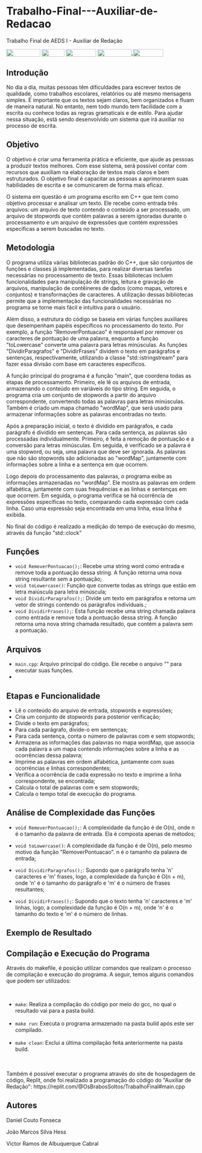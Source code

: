 # Trabalho-Final---Auxiliar-de-Redacao
Trabalho Final de AEDS I - Auxiliar de Redação

<div style="display: inline-block;">
<img align="center" height="20px" width="90px" src="https://img.shields.io/badge/Maintained%3F-yes-green.svg"/> 
<img align="center" height="20px" width="60px" src="https://img.shields.io/badge/C%2B%2B-00599C?style=for-the-badge&logo=c%2B%2B&logoColor=white"/> 
<img align="center" height="20px" width="80px" src="https://img.shields.io/badge/Made%20for-VSCode-1f425f.svg"/> 
<a href="https://github.com/mpiress/midpy/issues">
<img align="center" height="20px" width="90px" src="https://img.shields.io/badge/contributions-welcome-brightgreen.svg?style=flat"/>
<img align="center" height="20px" width="80px" src="https://badgen.net/badge/license/MIT/green"/>
</a> 
</div>

<p> </p>
<p> </p>

<h2>Introdução </h2>

<p> No dia a dia, muitas pessoas têm dificuldades para escrever textos de qualidade, como trabalhos escolares, relatórios ou até mesmo mensagens simples. É importante que os textos sejam claros, bem organizados e fluam de maneira natural. No entanto, nem todo mundo tem facilidade com a escrita ou conhece todas as regras gramaticais e de estilo. Para ajudar nessa situação, está sendo desenvolvido um sistema que irá auxiliar no processo de escrita.  </p>

<h2>Objetivo </h2>

<p> O objetivo é criar uma ferramenta prática e eficiente, que ajude as pessoas a produzir textos melhores. Com esse sistema, será possível contar com recursos que auxiliam na elaboração de textos mais claros e bem estruturados. O objetivo final é capacitar as pessoas a aprimorarem suas habilidades de escrita e se comunicarem de forma mais eficaz.</p>

<p><p>O sistema em questão é um programa escrito em C++ que tem como objetivo processar e analisar um texto. Ele recebe como entrada três arquivos: um arquivo de texto contendo o conteúdo a ser processado, um arquivo de stopwords que contém palavras a serem ignoradas durante o processamento e um arquivo de expressões que contém expressões específicas a serem buscadas no texto.</p>

<h2>Metodologia</h2>

<p>O programa utiliza várias bibliotecas padrão do C++, que são conjuntos de funções e classes já implementadas, para realizar diversas tarefas necessárias no processamento de texto. Essas bibliotecas incluem funcionalidades para manipulação de strings, leitura e gravação de arquivos, manipulação de contêineres de dados (como mapas, vetores e conjuntos) e transformações de caracteres. A utilização dessas bibliotecas permite que a implementação das funcionalidades necessárias no programa se torne mais fácil e intuitiva para o usuário.</p>

<p>Além disso, a estrutura do código se baseia em várias funções auxiliares que desempenham papéis específicos no processamento do texto. Por exemplo, a função "RemoverPontuacao" é responsável por remover os caracteres de pontuação de uma palavra, enquanto a função "toLowercase" converte uma palavra para letras minúsculas. As funções "DividirParagrafos" e "DividirFrases" dividem o texto em parágrafos e sentenças, respectivamente, utilizando a classe "std::istringstream" para fazer essa divisão com base em caracteres específicos.</p>

<p>A função principal do programa é a função "main", que coordena todas as etapas de processamento. Primeiro, ele lê os arquivos de entrada, armazenando o conteúdo em variáveis do tipo string. Em seguida, o programa cria um conjunto de stopwords a partir do arquivo correspondente, convertendo todas as palavras para letras minúsculas. Também é criado um mapa chamado "wordMap", que será usado para armazenar informações sobre as palavras encontradas no texto.</p>

<p>Após a preparação inicial, o texto é dividido em parágrafos, e cada parágrafo é dividido em sentenças. Para cada sentença, as palavras são processadas individualmente. Primeiro, é feita a remoção de pontuação e a conversão para letras minúsculas. Em seguida, é verificado se a palavra é uma stopword, ou seja, uma palavra que deve ser ignorada. As palavras que não são stopwords são adicionadas ao "wordMap", juntamente com informações sobre a linha e a sentença em que ocorrem.</p>

<p>Logo depois do processamento das palavras, o programa exibe as informações armazenadas no "wordMap". Ele mostra as palavras em ordem alfabética, juntamente com suas frequências e as linhas e sentenças em que ocorrem. Em seguida, o programa verifica se há ocorrência de expressões específicas no texto, comparando cada expressão com cada linha. Caso uma expressão seja encontrada em uma linha, essa linha é exibida. </p>

<p>No final do código é realizado a medição do tempo de execução do mesmo, através da função "std::clock"</p>


<h2>Funções </h2>

* ``` void RemoverPontuacao(); ```: Recebe uma string word como entrada e remove toda a pontuação dessa string. A função retorna uma nova string resultante sem a pontuação; 
* ``` void toLowercase() ```: Função que converte todas as strings que estão em letra maiúscula para letra minúscula;
* ``` void DividirParagrafos(); ```: Divide um texto em parágrafos e retorna um vetor de strings contendo os parágrafos individuais.;
* ``` void DividirFrases(); ```: Esta função recebe uma string chamada palavra como entrada e remove toda a pontuação dessa string. A função retorna uma nova string chamada resultado, que contém a palavra sem a pontuação.

<h2>Arquivos</h2>

* ``` main.cpp ```: Arquivo principal do código. Ele recebe o arquivo "" para executar suas funções.
* 


<h2>Etapas e Funcionalidade</h2>

* Lê o conteúdo do arquivo de entrada, stopwords e expressões;
* Cria um conjunto de stopwords para posterior verificação;
* Divide o texto em parágrafos;
* Para cada parágrafo, divide-o em sentenças;
* Para cada sentença, conta o número de palavras com e sem stopwords;
* Armazena as informações das palavras no mapa wordMap, que associa cada palavra a um mapa contendo informações sobre a linha e as ocorrências dessa palavra;
* Imprime as palavras em ordem alfabética, juntamente com suas ocorrências e linhas correspondentes;
* Verifica a ocorrência de cada expressão no texto e imprime a linha correspondente, se encontrada;
* Calcula o total de palavras com e sem stopwords;
* Calcula o tempo total de execução do programa.


<h2>Análise de Complexidade das Funções </h2>

* ``` void RemoverPontuacao(); ```: A complexidade da função é de O(n), onde n é o tamanho da palavra de entrada. Ela é composta apenas de métodos;
  
* ``` void toLowercase() ```: A complexidade da função é de O(n), pelo mesmo motivo da função "RemoverPontuacao". n é o tamanho da palavra de entrada;
  
* ``` void DividirParagrafos(); ```: Supondo que o parágrafo tenha 'n' caracteres e 'm' frases, logo, a complexidade da função é O(n + m), onde 'n' é o tamanho do parágrafo e 'm' é o número de frases resultantes;
  
* ``` void DividirFrases(); ```: Supondo que o texto tenha 'n' caracteres e 'm' linhas, logo, a complexidade da função é O(n + m), onde 'n' é o tamanho do texto e 'm' é o número de linhas.
  
<h2>Exemplo de Resultado</h2>



<h2>Compilação e Execução do Programa</h2>

<p>Através do makefile, é posição utilizar comandos que realizam o processo de compilação e execução do programa. A seguir, temos alguns comandos que podem ser utilizados:</p><br>

* ``` make ```: Realiza a compilação do código por meio do gcc, no qual o resultado vai para a pasta build.</li><br>
* ``` make run ```: Executa o programa armazenado na pasta build após este ser compilado.</li><br>
* ``` make clean ```: Exclui a última compilação feita anteriormente na pasta build.</li><br><br>

<p>Também é possível executar o programa através do site de hospedagem de código, Replit, onde foi realizado a programação do código do "Auxiliar de Redação": <link>https://replit.com/@OsBrabosSoltos/TrabalhoFinal#main.cpp</link></p>



<h2>Autores</h2>

<p>Daniel Couto Fonseca</p>
<p>João Marcos Silva Hess</p>
<p>Victor Ramos de Albuquerque Cabral</p>

